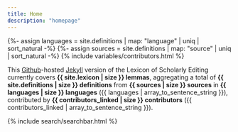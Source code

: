 ```yaml
---
title: Home
description: "homepage"
---
```

{%- assign languages = site.definitions | map: "language" | uniq | sort_natural -%}
{%- assign sources = site.definitions | map: "source" | uniq | sort_natural -%}
{% include variables/contributors.html %}

This [Github](https://github.com)-hosted [Jekyll](https://jekyllrb.com) version of the Lexicon of Scholarly Editing currently covers **{{ site.lexicon | size }} lemmas**, aggregating a total of **{{ site.definitions | size }} definitions** from **{{ sources | size }} sources** in **{{ languages | size }} languages** ({{ languages | array_to_sentence_string }}), contributed by **{{ contributors_linked | size }} contributors** ({{ contributors_linked | array_to_sentence_string }}).

{% include search/searchbar.html %}
